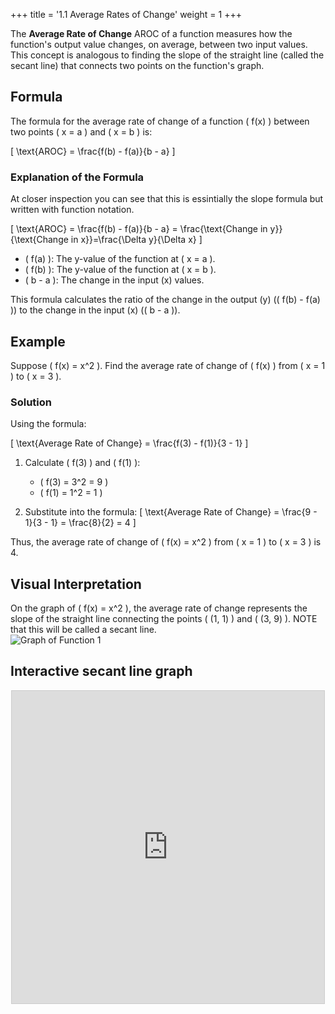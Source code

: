 +++
title = '1.1 Average Rates of Change'
weight = 1
+++



The **Average Rate of Change** AROC of a function measures how the function's output value changes, on average, between two input values. This concept is analogous to finding the slope of the straight line (called the secant line) that connects two points on the function's graph.

## Formula

The formula for the average rate of change of a function \( f(x) \) between two points \( x = a \) and \( x = b \) is:

\[
\text{AROC} = \frac{f(b) - f(a)}{b - a}
\]

### Explanation of the Formula

At closer inspection you can see that this is essintially the slope formula but written with function notation.

\[
\text{AROC} = \frac{f(b) - f(a)}{b - a} = \frac{\text{Change in y}}{\text{Change in x}}=\frac{\Delta y}{\Delta x}
\]

- \( f(a) \): The y-value of the function at \( x = a \).
- \( f(b) \): The y-value of the function at \( x = b \).
- \( b - a \): The change in the input (x) values.

This formula calculates the ratio of the change in the output (y) (\( f(b) - f(a) \)) to the change in the input (x) (\( b - a \)).

## Example

Suppose \( f(x) = x^2 \). Find the average rate of change of \( f(x) \) from \( x = 1 \) to \( x = 3 \).

### Solution
Using the formula:

\[
\text{Average Rate of Change} = \frac{f(3) - f(1)}{3 - 1}
\]

1. Calculate \( f(3) \) and \( f(1) \):
   - \( f(3) = 3^2 = 9 \)
   - \( f(1) = 1^2 = 1 \)

2. Substitute into the formula:
   \[
   \text{Average Rate of Change} = \frac{9 - 1}{3 - 1} = \frac{8}{2} = 4
   \]

Thus, the average rate of change of \( f(x) = x^2 \) from \( x = 1 \) to \( x = 3 \) is 4.

## Visual Interpretation


On the graph of \( f(x) = x^2 \), the average rate of change represents the slope of the straight line connecting the points \( (1, 1) \) and \( (3, 9) \).  NOTE that this will be called a secant line.  
![Graph of Function 1](/images/MCV4U1_1a.png)

## Interactive secant line graph

<div style="text-align: center;">
    <iframe src="https://www.desmos.com/calculator/1cpbp7jzsx" width="500" height="500" style="border: 1px solid #ccc;" frameborder="0"></iframe>
</div>

